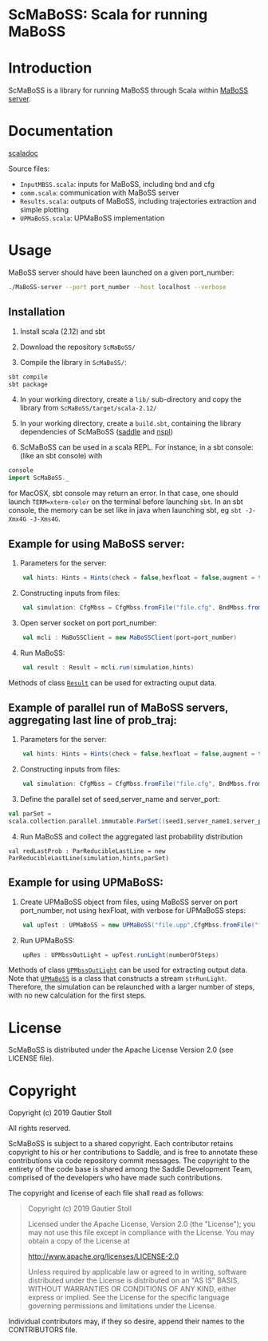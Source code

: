 ScMaBoSS: Scala for running MaBoSS
==========================

Introduction
============

ScMaBoSS is a library for running MaBoSS through Scala within [MaBoSS server](https://github.com/maboss-bkmc).

Documentation
=============

[scaladoc](https://gautierstoll.github.io/ScMaBoSS/target/scala-2.12/api/ScMaBoSS/)

 Source files:
- `InputMBSS.scala`: inputs for MaBoSS, including bnd and cfg
- `comm.scala`: communication with MaBoSS server
- `Results.scala`: outputs of MaBoSS, including trajectories extraction and simple plotting
- `UPMaBoSS.scala`: UPMaBoSS implementation

Usage
=====

MaBoSS server should have been launched on a given port_number:
```bash
./MaBoSS-server --port port_number --host localhost --verbose
```

## Installation

1. Install scala (2.12) and sbt

2. Download the repository `ScMaBoSS/`

3. Compile the library in `ScMaBoSS/`:
```bash
sbt compile
sbt package
```
4. In your working directory, create a `lib/` sub-directory and copy the library from `ScMaBoSS/target/scala-2.12/`

5. In your working directory, create a `build.sbt`, containing the library dependencies of ScMaBoSS
([saddle](https://github.com/saddle/saddle) and [nspl](https://github.com/pityka/nspl))

6. ScMaBoSS can be used in a scala REPL. For instance, in a sbt console: (like an sbt console) with
```sbt
console
import ScMaBoSS._
```
for MacOSX, sbt console may return an error. In that case, one should launch `TERM=xterm-color` on the terminal before launching `sbt`.
In an sbt console, the memory can be set like in java when launching sbt, eg `sbt -J-Xmx4G -J-Xms4G`.

## Example for using MaBoSS server:
1. Parameters for the server:
```scala
    val hints: Hints = Hints(check = false,hexfloat = false,augment = true,overRide = false,verbose = false)
```
2. Constructing inputs from files:
```scala
    val simulation: CfgMbss = CfgMbss.fromFile("file.cfg", BndMbss.fromFile("file.bnd"))
```
3. Open server socket on port port_number:
```scala
    val mcli : MaBoSSClient = new MaBoSSClient(port=port_number)
```
4. Run MaBoSS:
```scala
    val result : Result = mcli.run(simulation,hints)
```

Methods of class [`Result`](https://gautierstoll.github.io/ScMaBoSS/target/scala-2.12/api/ScMaBoSS/Result.html) can be used for extracting ouput data.

## Example of parallel run of MaBoSS servers, aggregating last line of prob_traj:
1. Parameters for the server:
```scala
    val hints: Hints = Hints(check = false,hexfloat = false,augment = true,overRide = false,verbose = false)
```
2. Constructing inputs from files:
```scala
    val simulation: CfgMbss = CfgMbss.fromFile("file.cfg", BndMbss.fromFile("file.bnd"))
```
3. Define the parallel set of seed,server_name and server_port:
```scala
val parSet =
scala.collection.parallel.immutable.ParSet((seed1,server_name1,server_port1),(seed1,server_name2,server_port2),...)
```
4. Run MaBoSS and collect the aggregated last probability distribution
```
val redLastProb : ParReducibleLastLine = new ParReducibleLastLine(simulation,hints,parSet)
```

## Example for using UPMaBoSS:
1. Create UPMaBoSS object from files, using MaBoSS server on port port_number, not using hexFloat,
with verbose for UPMaBoSS steps:
```scala
    val upTest : UPMaBoSS = new UPMaBoSS("file.upp",CfgMbss.fromFile("file.cfg",BndMbss.fromFile("file.bnd")),port_number,false,true)
```
2. Run UPMaBoSS:
```scala
    upRes : UPMbssOutLight = upTest.runLight(numberOfSteps)
```
Methods of class [`UPMbssOutLight`](https://gautierstoll.github.io/ScMaBoSS/target/scala-2.12/api/ScMaBoSS/UPMbssOutLight.html)
can be used for extracting output data.
Note that [`UPMaBoSS`](https://gautierstoll.github.io/ScMaBoSS/target/scala-2.12/api/ScMaBoSS/UPMaBoSS.html) is a class
that constructs a stream `strRunLight`. Therefore, the simulation can be relaunched with a larger number of steps, with no
new calculation for the first steps.

License
=======

ScMaBoSS is distributed under the Apache License Version 2.0 (see LICENSE file).

Copyright
=========

Copyright (c) 2019 Gautier Stoll

All rights reserved.

ScMaBoSS is subject to a shared copyright. Each contributor retains copyright to
his or her contributions to Saddle, and is free to annotate these contributions
via code repository commit messages. The copyright to the entirety of the code
base is shared among the Saddle Development Team, comprised of the developers
who have made such contributions.

The copyright and license of each file shall read as follows:

> Copyright (c) 2019 Gautier Stoll
>
> Licensed under the Apache License, Version 2.0 (the "License");
> you may not use this file except in compliance with the License.
> You may obtain a copy of the License at
>
> http://www.apache.org/licenses/LICENSE-2.0
>
> Unless required by applicable law or agreed to in writing, software
> distributed under the License is distributed on an "AS IS" BASIS,
> WITHOUT WARRANTIES OR CONDITIONS OF ANY KIND, either express or implied.
> See the License for the specific language governing permissions and
> limitations under the License.


Individual contributors may, if they so desire, append their names to
the CONTRIBUTORS file.
